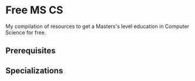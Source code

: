 # Free MS CS

My compilation of resources to get a Masters's level education in Computer Science for free. 

## Prerequisites

## Specializations 